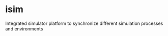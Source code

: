 # isim
Integrated simulator platform to synchronize different simulation processes and environments
